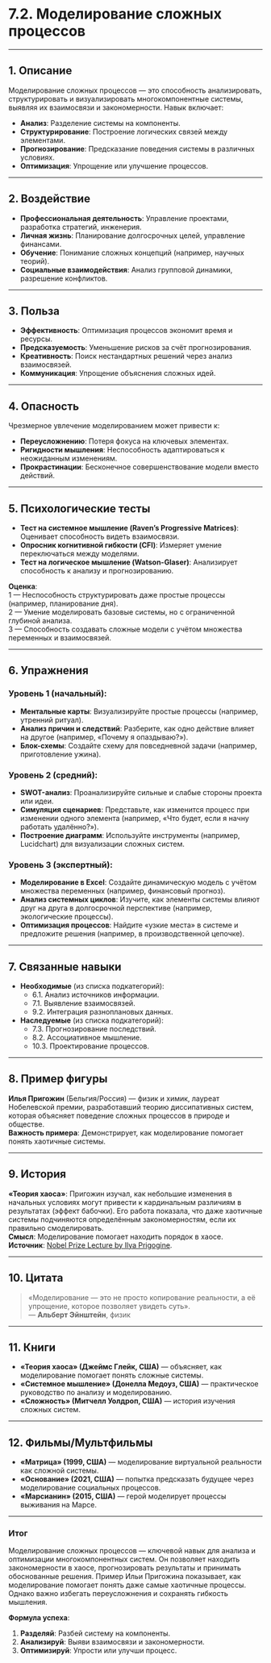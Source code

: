 # 7.2. Моделирование сложных процессов  

---

## 1. Описание  
Моделирование сложных процессов — это способность анализировать, структурировать и визуализировать многокомпонентные системы, выявляя их взаимосвязи и закономерности. Навык включает:  
- **Анализ**: Разделение системы на компоненты.  
- **Структурирование**: Построение логических связей между элементами.  
- **Прогнозирование**: Предсказание поведения системы в различных условиях.  
- **Оптимизация**: Упрощение или улучшение процессов.  

---

## 2. Воздействие  
- **Профессиональная деятельность**: Управление проектами, разработка стратегий, инженерия.  
- **Личная жизнь**: Планирование долгосрочных целей, управление финансами.  
- **Обучение**: Понимание сложных концепций (например, научных теорий).  
- **Социальные взаимодействия**: Анализ групповой динамики, разрешение конфликтов.  

---

## 3. Польза  
- **Эффективность**: Оптимизация процессов экономит время и ресурсы.  
- **Предсказуемость**: Уменьшение рисков за счёт прогнозирования.  
- **Креативность**: Поиск нестандартных решений через анализ взаимосвязей.  
- **Коммуникация**: Упрощение объяснения сложных идей.  

---

## 4. Опасность  
Чрезмерное увлечение моделированием может привести к:  
- **Переусложнению**: Потеря фокуса на ключевых элементах.  
- **Ригидности мышления**: Неспособность адаптироваться к неожиданным изменениям.  
- **Прокрастинации**: Бесконечное совершенствование модели вместо действий.  

---

## 5. Психологические тесты  
- **Тест на системное мышление (Raven’s Progressive Matrices)**: Оценивает способность видеть взаимосвязи.  
- **Опросник когнитивной гибкости (CFI)**: Измеряет умение переключаться между моделями.  
- **Тест на логическое мышление (Watson-Glaser)**: Анализирует способность к анализу и прогнозированию.  

**Оценка**:  
1 — Неспособность структурировать даже простые процессы (например, планирование дня).  
2 — Умение моделировать базовые системы, но с ограниченной глубиной анализа.  
3 — Способность создавать сложные модели с учётом множества переменных и взаимосвязей.  

---

## 6. Упражнения  

### Уровень 1 (начальный):  
- **Ментальные карты**: Визуализируйте простые процессы (например, утренний ритуал).  
- **Анализ причин и следствий**: Разберите, как одно действие влияет на другое (например, «Почему я опаздываю?»).  
- **Блок-схемы**: Создайте схему для повседневной задачи (например, приготовление ужина).  

### Уровень 2 (средний):  
- **SWOT-анализ**: Проанализируйте сильные и слабые стороны проекта или идеи.  
- **Симуляция сценариев**: Представьте, как изменится процесс при изменении одного элемента (например, «Что будет, если я начну работать удалённо?»).  
- **Построение диаграмм**: Используйте инструменты (например, Lucidchart) для визуализации сложных систем.  

### Уровень 3 (экспертный):  
- **Моделирование в Excel**: Создайте динамическую модель с учётом множества переменных (например, финансовый прогноз).  
- **Анализ системных циклов**: Изучите, как элементы системы влияют друг на друга в долгосрочной перспективе (например, экологические процессы).  
- **Оптимизация процессов**: Найдите «узкие места» в системе и предложите решения (например, в производственной цепочке).  

---

## 7. Связанные навыки  
- **Необходимые** (из списка подкатегорий):  
  - 6.1. Анализ источников информации.  
  - 7.1. Выявление взаимосвязей.  
  - 9.2. Интеграция разноплановых данных.  
- **Наследуемые** (из списка подкатегорий):  
  - 7.3. Прогнозирование последствий.  
  - 8.2. Ассоциативное мышление.  
  - 10.3. Проектирование процессов.  

---

## 8. Пример фигуры  
**Илья Пригожин** (Бельгия/Россия) — физик и химик, лауреат Нобелевской премии, разработавший теорию диссипативных систем, которая объясняет поведение сложных процессов в природе и обществе.  
**Важность примера**: Демонстрирует, как моделирование помогает понять хаотичные системы.  

---

## 9. История  
**«Теория хаоса»**: Пригожин изучал, как небольшие изменения в начальных условиях могут привести к кардинальным различиям в результатах (эффект бабочки). Его работа показала, что даже хаотичные системы подчиняются определённым закономерностям, если их правильно смоделировать.  
**Смысл**: Моделирование помогает находить порядок в хаосе.  
**Источник**: [Nobel Prize Lecture by Ilya Prigogine](https://www.nobelprize.org/prizes/chemistry/1977/prigogine/lecture/).  

---

## 10. Цитата  
> «Моделирование — это не просто копирование реальности, а её упрощение, которое позволяет увидеть суть».  
> — **Альберт Эйнштейн**, физик  

---

## 11. Книги  
- **«Теория хаоса» (Джеймс Глейк, США)** — объясняет, как моделирование помогает понять сложные системы.  
- **«Системное мышление» (Донелла Медоуз, США)** — практическое руководство по анализу и моделированию.  
- **«Сложность» (Митчелл Уолдроп, США)** — история изучения сложных систем.  

---

## 12. Фильмы/Мультфильмы  
- **«Матрица» (1999, США)** — моделирование виртуальной реальности как сложной системы.  
- **«Основание» (2021, США)** — попытка предсказать будущее через моделирование социальных процессов.  
- **«Марсианин» (2015, США)** — герой моделирует процессы выживания на Марсе.  

---

### **Итог**  
Моделирование сложных процессов — ключевой навык для анализа и оптимизации многокомпонентных систем. Он позволяет находить закономерности в хаосе, прогнозировать результаты и принимать обоснованные решения. Пример Ильи Пригожина показывает, как моделирование помогает понять даже самые хаотичные процессы. Однако важно избегать переусложнения и сохранять гибкость мышления.  

**Формула успеха**:  
1. **Разделяй**: Разбей систему на компоненты.  
2. **Анализируй**: Выяви взаимосвязи и закономерности.  
3. **Оптимизируй**: Упрости или улучши процесс.